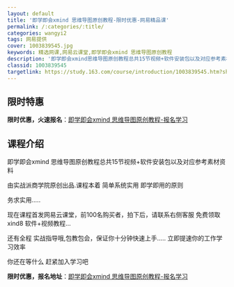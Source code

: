 ```yaml
---
layout: default
title: '即学即会xmind 思维导图原创教程-限时优惠-网易精品课'
permalink: /:categories/:title/
categories: wangyi2
tags: 网易提供
cover: 1003839545.jpg
keywords: 精选网课,网易云课堂,即学即会xmind 思维导图原创教程
description: '即学即会xmind思维导图原创教程总共15节视频+软件安装包以及对应参考素材资料由实战派商学院原创出品.课程本着简单系统'
classid: 1003839545
targetlink: https://study.163.com/course/introduction/1003839545.htm?share=1&shareId=1025206652&utm_campaign=share&utm_medium=iphoneShare&utm_source=&utm_u=1025206652
---
```


## 限时特惠

**限时优惠，火速报名**：[即学即会xmind 思维导图原创教程-报名学习](https://study.163.com/course/introduction/1003839545.htm?share=1&shareId=1025206652&utm_campaign=share&utm_medium=iphoneShare&utm_source=&utm_u=1025206652)

## 课程介绍

即学即会xmind 思维导图原创教程总共15节视频+软件安装包以及对应参考素材资料

由实战派商学院原创出品.课程本着 简单系统实用 即学即用的原则

务求实用.....

现在课程首发网易云课堂，前100名购买者，拍下后，请联系右侧客服 免费领取xind8 软件+视频教程...

还有全程 实战指导哦,包教包会，保证你十分钟快速上手..... 立即提速你的工作学习效率



你还在等什么  赶紧加入学习吧

**限时优惠，报名地址**：[即学即会xmind 思维导图原创教程-报名学习](https://study.163.com/course/introduction/1003839545.htm?share=1&shareId=1025206652&utm_campaign=share&utm_medium=iphoneShare&utm_source=&utm_u=1025206652)

